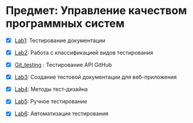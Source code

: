 # Предмет: Управление качеством программных систем

- [x] [Lab1](https://github.com/kralya-git/quality-management-of-software-systems/tree/master/Lab1): Тестирование документации

- [x] [Lab2](https://github.com/kralya-git/quality-management-of-software-systems/tree/master/Lab2): Работа с классификацией видов тестирования

- [x] [Git_testing](https://github.com/kralya-git/github_API_testing/tree/master/Git_testing) : Тестирование API GitHub

- [x] [Lab3](https://github.com/kralya-git/github_API_testing/tree/master/Lab3): Создание тестовой документации для веб-приложения 

- [x] [Lab4](https://github.com/kralya-git/quality-management-of-software-systems/tree/master/Lab4): Методы тест-дизайна

- [x] [Lab5](https://github.com/kralya-git/quality-management-of-software-systems/tree/master/Lab5): Ручное тестирование

- [x] [Lab6](https://github.com/kralya-git/quality-management-of-software-systems/tree/master/Lab6): Автоматизация тестирования
